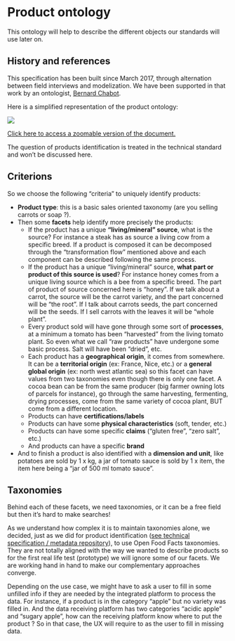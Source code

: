 # Product ontology

This ontology will help to describe the different objects our standards will use later on.

## History and references

This specification has been built since March 2017, through alternation between field interviews and modelization. We have been supported in that work by an ontologist, [Bernard Chabot](https://docs.google.com/document/d/1vLYI4pv-lqcy7WLoMN9XWROPh1FayXFU5g4zA5blmEQ/edit?usp=sharing).

Here is a simplified representation of the product ontology:

![](https://lh3.googleusercontent.com/B4uNamIvtaA6hfC5rofcnvSunb-U2tGNhMBMbO3rVK-dRd9JNzghKnbf5s1S-F3MSXw29uRs2Ei4QFR_L-Rh1uX8dtP9ij8qL7p37QsB8A3cJl_ltN7RAGRaq9ydnkDdY4y5mUB0)

[Click here to access a zoomable version of the document.](https://docs.google.com/presentation/d/157i0ySW3T89KviZHmderXl7X0ywuvtz0QunaHJcEF_Q/edit?usp=sharing)

The question of products identification is treated in the technical standard and won’t be discussed here.

## Criterions

So we choose the following “criteria” to uniquely identify products:

* **Product type**: this is a basic sales oriented taxonomy \(are you selling carrots or soap ?\).
* Then some **facets** help identify more precisely the products:
  * If the product has a unique **“living/mineral” source**, what is the source? For instance a steak has as source a living cow from a specific breed. If a product is composed it can be decomposed through the “transformation flow” mentioned above and each component can be described following the same process.
  * If the product has a unique “living/mineral” source, **what part or product of this source is used**? For instance honey comes from a unique living source which is a bee from a specific breed. The part of product of source concerned here is “honey”. If we talk about a carrot, the source will be the carrot variety, and the part concerned will be “the root”. If I talk about carrots seeds, the part concerned will be the seeds. If I sell carrots with the leaves it will be “whole plant”.
  * Every product sold will have gone through some sort of **processes**, at a minimum a tomato has been “harvested” from the living tomato plant. So even what we call “raw products” have undergone some basic process. Salt will have been “dried”, etc.
  * Each product has a **geographical origin**, it comes from somewhere. It can be a **territorial origin** \(ex: France, Nice, etc.\) or a **general global origin** \(ex: north west atlantic sea\) so this facet can have values from two taxonomies even though there is only one facet. A cocoa bean can be from the same producer \(big farmer owning lots of parcels for instance\), go through the same harvesting, fermenting, drying processes, come from the same variety of cocoa plant, BUT come from a different location.
  * Products can have **certifications/labels**
  * Products can have some **physical characteristics** \(soft, tender, etc.\)
  * Products can have some specific **claims** \(“gluten free”, “zero salt”, etc.\)
  * And products can have a specific **brand**
* And to finish a product is also identified with a **dimension and unit**, like potatoes are sold by 1 x kg, a jar of tomato sauce is sold by 1 x item, the item here being a “jar of 500 ml tomato sauce”.

## Taxonomies

Behind each of these facets, we need taxonomies, or it can be a free field but then it’s hard to make searches!

As we understand how complex it is to maintain taxonomies alone, we decided, just as we did for product identification \([see technical specification / metadata repository](https://app.gitbook.com/@datafoodconsortium/s/dfc-standard-documentation/appendixes/appendix-1.-decisions-points-and-choices#products)\), to use Open Food Facts taxonomies. They are not totally aligned with the way we wanted to describe products so for the first real life test \(prototype\) we will ignore some of our facets. We are working hand in hand to make our complementary approaches converge.

Depending on the use case, we might have to ask a user to fill in some unfilled info if they are needed by the integrated platform to process the data. For instance, if a product is in the category “apple” but no variety was filled in. And the data receiving platform has two categories “acidic apple” and “sugary apple”, how can the receiving platform know where to put the product ? So in that case, the UX will require to as the user to fill in missing data.
